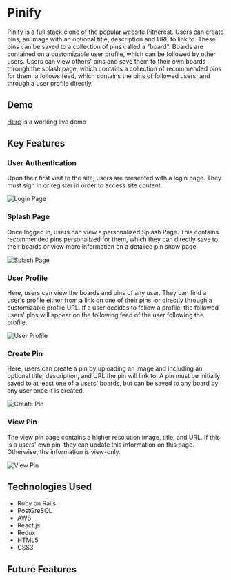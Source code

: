 # Pinify
Pinify is a full stack clone of the popular website Pitnerest. Users can create pins, an image with an optional title, description and URL to link to. These pins can be saved to a collection of pins called a "board". Boards are contained on a customizable user profile, which can be followed by other users. Users can view others' pins and save them to their own boards through the splash page, which contains a collection of recommended pins for them, a follows feed, which contains the pins of followed users, and through a user profile directly.

## Demo
[Here](https://pinify-app.herokuapp.com) is a working live demo

## Key Features
### User Authentication
Upon their first visit to the site, users are presented with a login page. They must sign in or register in order to access site content.  

![Login Page](https://i.imgur.com/AbnQ3L3.jpg "Login Page")

### Splash Page
Once logged in, users can view a personalized Splash Page. This contains recommended pins personalized for them, which they can directly save to their boards or view more information on a detailed pin show page.  

![Splash Page](https://i.imgur.com/kTnEeMQ.jpg "Splash Page")

### User Profile
Here, users can view the boards and pins of any user. They can find a user's profile either from a link on one of their pins, or directly through a customizable profile URL. If a user decides to follow a profile, the followed users' pins will appear on the following feed of the user following the profile.  

![User Profile](https://i.imgur.com/qEQ0A1y.jpg "User Profile")

### Create Pin
Here, users can create a pin by uploading an image and including an optional title, description, and URL the pin will link to. A pin must be initially saved to at least one of a users' boards, but can be saved to any board by any user once it is created.  

![Create Pin](https://i.imgur.com/PmvFK7Z.png "Create Pin")

### View Pin
The view pin page contains a higher resolution image, title, and URL. If this is a users' own pin, they can update this information on this page. Otherwise, the information is view-only.  

![View Pin](https://i.imgur.com/D2nVmsC.jpg "View Pin")

## Technologies Used
- Ruby on Rails
- PostGreSQL
- AWS
- React.js
- Redux
- HTML5
- CSS3

## Future Features
